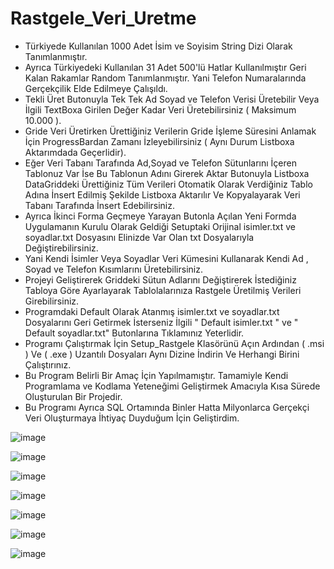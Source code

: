 # Rastgele_Veri_Uretme
* Türkiyede Kullanılan 1000 Adet İsim ve Soyisim String Dizi Olarak Tanımlanmıştır.
* Ayrıca Türkiyedeki Kullanılan 31 Adet 500'lü Hatlar Kullanılmıştır Geri Kalan Rakamlar Random Tanımlanmıştır. Yani Telefon Numaralarında Gerçekçilik Elde Edilmeye Çalışıldı.
* Tekli Üret Butonuyla Tek Tek Ad Soyad ve Telefon Verisi Üretebilir Veya İlgili TextBoxa Girilen Değer Kadar Veri Üretebilirsiniz ( Maksimum 10.000 ).
* Gride Veri Üretirken Ürettiğiniz Verilerin Gride İşleme Süresini Anlamak İçin ProgressBardan Zamanı İzleyebilirsiniz ( Aynı Durum Listboxa Aktarımdada Geçerlidir).
* Eğer Veri Tabanı Tarafında Ad,Soyad ve Telefon Sütunlarını İçeren Tablonuz Var İse Bu Tablonun Adını Girerek Aktar Butonuyla Listboxa DataGriddeki Ürettiğiniz Tüm Verileri Otomatik Olarak Verdiğiniz Tablo Adına İnsert Edilmiş Şekilde Listboxa Aktarılır Ve Kopyalayarak Veri Tabanı Tarafında İnsert Edebilirsiniz.
* Ayrıca İkinci Forma Geçmeye Yarayan Butonla Açılan Yeni Formda Uygulamanın Kurulu Olarak Geldiği Setuptaki Orijinal isimler.txt ve soyadlar.txt Dosyasını Elinizde Var Olan txt Dosyalarıyla Değiştirebilirsiniz.
* Yani Kendi İsimler Veya Soyadlar Veri Kümesini Kullanarak Kendi Ad , Soyad ve Telefon Kısımlarını Üretebilirsiniz.
* Projeyi Geliştirerek Griddeki Sütun Adlarını Değiştirerek İstediğiniz Tabloya Göre Ayarlayarak Tablolalarınıza Rastgele Üretilmiş Verileri Girebilirsiniz.
* Programdaki Default Olarak Atanmış isimler.txt ve soyadlar.txt Dosyalarını Geri Getirmek İsterseniz İlgili " Default isimler.txt " ve " Default soyadlar.txt" Butonlarına Tıklamınız Yeterlidir.
* Programı Çalıştırmak İçin Setup_Rastgele Klasörünü Açın Ardından ( .msi ) Ve ( .exe ) Uzantılı Dosyaları Aynı Dizine İndirin Ve Herhangi Birini Çalıştırınız.
* Bu Program Belirli Bir Amaç İçin Yapılmamıştır. Tamamiyle Kendi Programlama ve Kodlama Yeteneğimi Geliştirmek Amacıyla Kısa Sürede Oluşturulan Bir Projedir.
* Bu Programı Ayrıca SQL Ortamında Binler Hatta Milyonlarca Gerçekçi Veri Oluşturmaya İhtiyaç Duyduğum İçin Geliştirdim.

![image](https://github.com/boraavcu/Rastgele_Veri_Uretme/assets/110854353/98b62bad-9397-480d-8523-004ab3335754)

![image](https://github.com/boraavcu/Rastgele_Veri_Uretme/assets/110854353/95ca4cc9-0ccc-42f6-b570-56167ffb2c12)

![image](https://github.com/boraavcu/Rastgele_Veri_Uretme/assets/110854353/5ac86151-f3f5-4f2e-9142-c54017aecde0)

![image](https://github.com/boraavcu/Rastgele_Veri_Uretme/assets/110854353/19e8821b-8977-4116-aee4-66fdb0a10206)

![image](https://github.com/boraavcu/Rastgele_Veri_Uretme/assets/110854353/b1563c23-a88a-4ef5-9479-2f2c20d4bea6)

![image](https://github.com/boraavcu/Rastgele_Veri_Uretme/assets/110854353/f6b7eb97-5d00-4f0d-8b2f-8ecbe87aa781)

![image](https://github.com/boraavcu/Rastgele_Veri_Uretme/assets/110854353/98d76bad-c6c1-4f3d-8747-8847cb42b00f)

